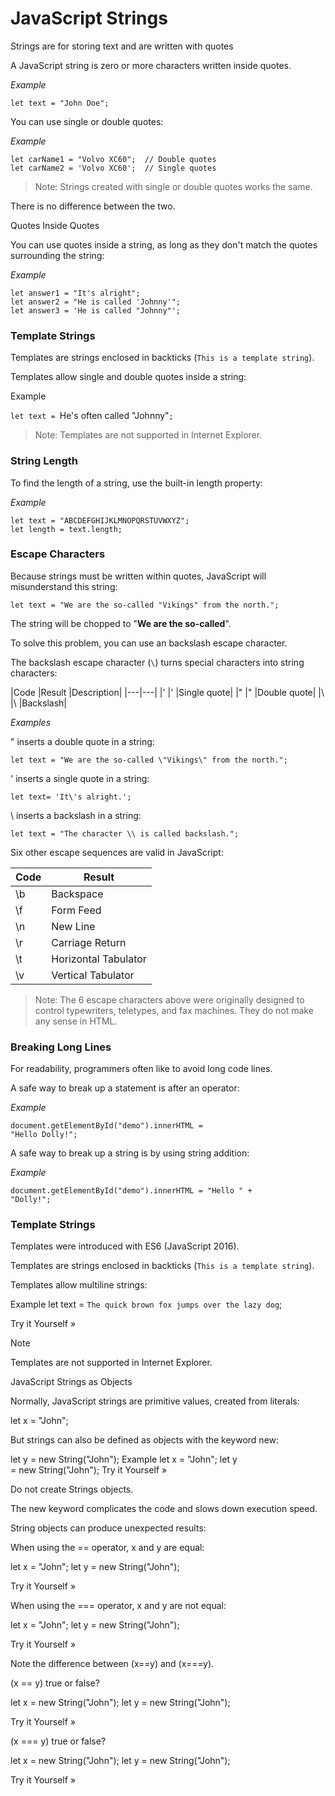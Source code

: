 # JavaScript Strings

Strings are for storing text and are written with quotes

A JavaScript string is zero or more characters written inside quotes.

*Example*

`let text = "John Doe";`


You can use single or double quotes:

*Example*

```
let carName1 = "Volvo XC60";  // Double quotes
let carName2 = 'Volvo XC60';  // Single quotes
```


> Note: Strings created with single or double quotes works the same.

There is no difference between the two.

Quotes Inside Quotes

You can use quotes inside a string, as long as they don't match the quotes surrounding the string:

*Example*

```
let answer1 = "It's alright";
let answer2 = "He is called 'Johnny'";
let answer3 = 'He is called "Johnny"';
```

### Template Strings

Templates are strings enclosed in backticks (`This is a template string`).

Templates allow single and double quotes inside a string:

Example

`let text = `He's often called "Johnny"`;`



> Note: Templates are not supported in Internet Explorer.


### String Length

To find the length of a string, use the built-in length property:

*Example*

```
let text = "ABCDEFGHIJKLMNOPQRSTUVWXYZ";
let length = text.length;
```

### Escape Characters

Because strings must be written within quotes, JavaScript will misunderstand this string:

`let text = "We are the so-called "Vikings" from the north.";`

The string will be chopped to "**We are the so-called**".

To solve this problem, you can use an backslash escape character.

The backslash escape character (`\`) turns special characters into string characters:


|Code	|Result	|Description|
|---|---|
|\'	|'	|Single quote|
|\"	|"	|Double quote|
|\\	|\	|Backslash|

*Examples*

\" inserts a double quote in a string:

`let text = "We are the so-called \"Vikings\" from the north.";`

\' inserts a single quote in a string:

`let text= 'It\'s alright.';`



\\ inserts a backslash in a string:

`let text = "The character \\ is called backslash.";`



Six other escape sequences are valid in JavaScript:

|Code	|Result|
|---|---|
|\b	|Backspace|
|\f	|Form Feed|
|\n	|New Line|
|\r	|Carriage Return|
|\t	|Horizontal Tabulator|
|\v	|Vertical Tabulator|


>Note: The 6 escape characters above were originally designed to control typewriters, teletypes, and fax machines. They do not make any sense in HTML.




### Breaking Long Lines

For readability, programmers often like to avoid long code lines.

A safe way to break up a statement is after an operator:

*Example*

```
document.getElementById("demo").innerHTML =
"Hello Dolly!";
```

A safe way to break up a string is by using string addition:

*Example*

```
document.getElementById("demo").innerHTML = "Hello " +
"Dolly!";
```

### Template Strings

Templates were introduced with ES6 (JavaScript 2016).

Templates are strings enclosed in backticks (`This is a template string`).

Templates allow multiline strings:

Example
let text =
`The quick
brown fox
jumps over
the lazy dog`;

Try it Yourself »

Note

Templates are not supported in Internet Explorer.


JavaScript Strings as Objects

Normally, JavaScript strings are primitive values, created from literals:

let x = "John";

But strings can also be defined as objects with the keyword new:

let y = new String("John");
Example
let x = "John";
let y = new String("John");
Try it Yourself »

Do not create Strings objects.

The new keyword complicates the code and slows down execution speed.

String objects can produce unexpected results:

When using the == operator, x and y are equal:

let x = "John";
let y = new String("John");

Try it Yourself »

When using the === operator, x and y are not equal:

let x = "John";
let y = new String("John");

Try it Yourself »

Note the difference between (x==y) and (x===y).

(x == y) true or false?

let x = new String("John");
let y = new String("John");

Try it Yourself »

(x === y) true or false?

let x = new String("John");
let y = new String("John");

Try it Yourself »
